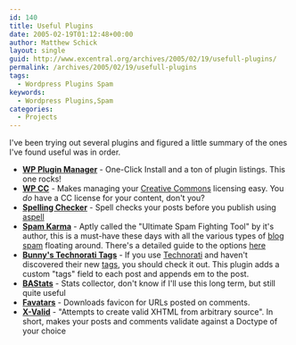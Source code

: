 ```yaml
---
id: 140
title: Useful Plugins
date: 2005-02-19T01:12:48+00:00
author: Matthew Schick
layout: single
guid: http://www.excentral.org/archives/2005/02/19/usefull-plugins/
permalink: /archives/2005/02/19/usefull-plugins
tags:
  - Wordpress Plugins Spam
keywords:
  - Wordpress Plugins,Spam
categories:
  - Projects
---
```

I've been trying out several plugins and figured a little summary of the ones I've found useful was in order.

<ul>
	<li><strong><a href="http://unknowngenius.com/wp-plugins/">WP Plugin Manager</a></strong> - One-Click Install and a ton of plugin listings.  This one rocks!</li>
	<li><strong><a href="http://firasd.org/studio/wp/wp-cc">WP CC</a></strong> - Makes managing your <a href="http://creativecommons.org/">Creative Commons</a> licensing easy.  You <em>do</em> have a CC license for your content, don't you?</li>
	<li><strong><a href="http://www.coldforged.org/spelling-checker-plugin-for-wordpress/">Spelling Checker</a></strong> - Spell checks your posts before you publish using <a href="http://aspell.sourceforge.net/">aspell</a></li>
	<li><strong><a href="http://www.unknowngenius.com/blog/wordpress/spam-karma">Spam Karma</a></strong> - Aptly called the "Ultimate Spam Fighting Tool" by it's author, this is a must-have these days with all the various types of <a href="http://www.blogspam.org/">blog spam</a> floating around.  There's a detailed guide to the options <a href="http://www.jonabad.com/spamkarma/sk_doc.html">here</a></li>
	<li><strong><a href="http://dev.wp-plugins.org/wiki/BunnysTechnoratiTags">Bunny's Technorati Tags</a></strong> - If you use <a href="http://www.technorati.com/">Technorati</a> and haven't discovered their new <a href="http://www.technorati.com/help/tags.html">tags</a>, you should check it out.  This plugin adds a custom "tags" field to each post and appends em to the post.</li>
	<li><strong><a href="http://asymptomatic.net/wp-hacks">BAStats</a></strong> - Stats collector, don't know if I'll use this long term, but still quite useful</li>
	<li><strong><a href="http://dev.wp-plugins.org/wiki/favatars">Favatars</a></strong> - Downloads favicon for URLs posted on comments.</li>
	<li><strong><a href="http://www.jamietalbot.com/wp-hacks/">X-Valid</a></strong> - "Attempts to create valid XHTML from arbitrary source".  In short, makes your posts and comments validate against a Doctype of your choice</li>

</ul>